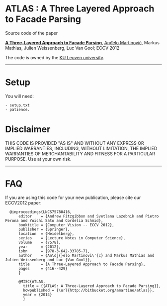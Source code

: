 ATLAS : A Three Layered Approach to Facade Parsing
=================================================================

Source code of the paper

**[A Three-Layered Approach to Facade Parsing](http://homes.esat.kuleuven.be/~amartino/publications/martinovic-eccv2012.pdf)**, [Anđelo Martinović](http://homes.esat.kuleuven.be/~amartino/), Markus Mathias, Julien Weissenberg, Luc Van Gool; ECCV 2012

The code is owned by the [KU Leuven university](https://securewww.esat.kuleuven.be/psi/visics).

-----

Setup
============
You will need: 

    - setup.txt
    - patience.

Disclaimer
============
THIS CODE IS PROVIDED "AS IS" AND WITHOUT ANY EXPRESS OR IMPLIED WARRANTIES, INCLUDING, WITHOUT LIMITATION, THE IMPLIED WARRANTIES OF MERCHANTABILITY AND FITNESS FOR A PARTICULAR PURPOSE. Use at your own risk.

-----


FAQ
============

If you are using this code for your new publication, please cite our ECCV2012 paper:

      @inproceedings{LNCS75780416,
          editor    = {Andrew Fitzgibbon and Svetlana Lazebnik and Pietro Perona and Yoichi Sato and Cordelia Schmid},
          booktitle = {Computer Vision -- ECCV 2012},
          publisher = {Springer},
          location  = {Heidelberg},
          series    = {Lecture Notes in Computer Science},
          volume    = {7578},
          year      = {2012},
          isbn      = {978-3-642-33785-7},
          author    = {An\dj{}elo Martinovi\'{c} and Markus Mathias and Julien Weissenberg and Luc {Van Gool}},
          title     = {A Three-Layered Approach to Facade Parsing},
          pages     = {416--429}
          }

          @MISC{ATLAS,
            title = {{ATLAS: A Three-Layered Approach to Facade Parsing}},
            howpublished = {\url{http://bitbucket.org/amartino/atlas}},
            year = {2014}
            }